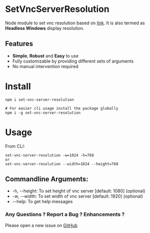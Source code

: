 SetVncServerResolution
===

Node module to set vnc resolution based on [link](https://superuser.com/a/1334787). 
It is also termed as **Headless Windows** display resolution.  

Features
--------

* **Simple**, **Robust** and **Easy** to use
* Fully customizable by providing different sets of arguments
* No manual intervention required

# Install
```shell
npm i set-vnc-server-resolution

# For easier cli usage install the package globally
npm i -g set-vnc-server-resolution
```

# Usage

From CLI:

```shell
set-vnc-server-resolution -w=1024 -h=768
or
set-vnc-server-resolution --width=1024 --height=768
```


## Commandline Arguments:
* -h, --height: To set height of vnc server [default: 1080] (optional)
* -w, --width: To set width of vnc server [default: 1920] (optional)
* --help: To get help messages

### Any Questions ? Report a Bug ? Enhancements ?
Please open a new issue on [GitHub](https://github.com/shoaibmansoor/SetVnvResolution/issues)
